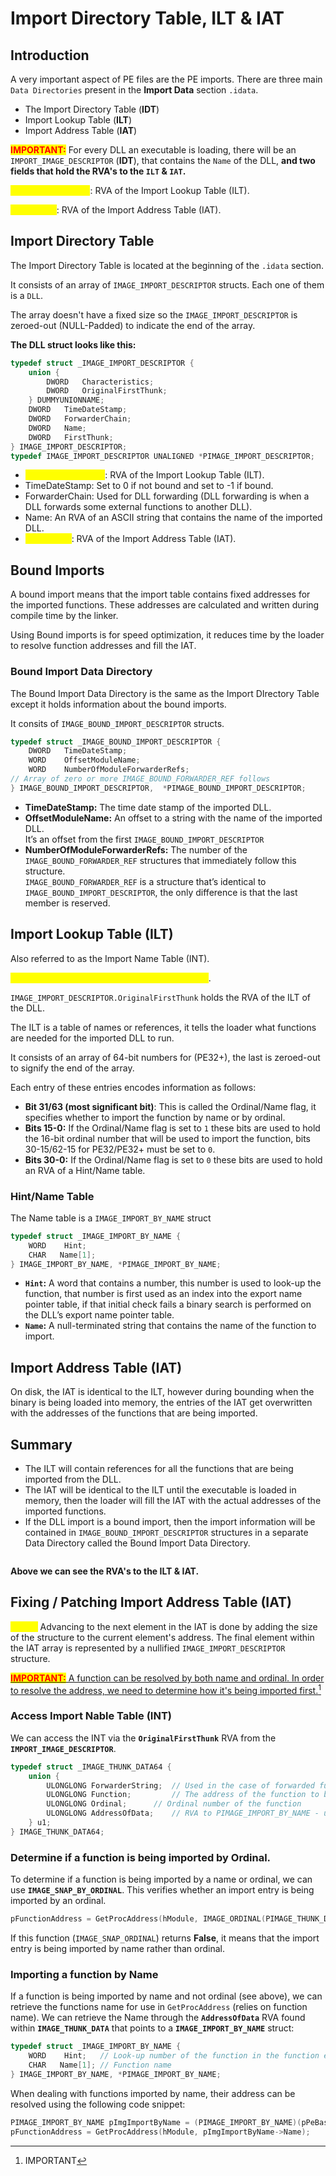 # Import Directory Table, ILT & IAT



## Introduction

A very important aspect of PE files are the PE imports. There are three main `Data Directories` present in the **Import Data** section `.idata`.&#x20;

* The Import Directory Table (**IDT**)
* Import Lookup Table (**ILT**)
* Import Address Table (**IAT**)

<mark style="color:red;">**IMPORTANT:**</mark> For every DLL an executable is loading, there will be an `IMPORT_IMAGE_DESCRIPTOR` (**IDT**), that contains the `Name` of the DLL, **and two fields that hold the RVA's to the `ILT` & `IAT`.**

<mark style="color:yellow;">**OriginalFirstThunk**</mark>: RVA of the Import Lookup Table (ILT).

<mark style="color:yellow;">**FirstThunk**</mark>: RVA of the Import Address Table (IAT).

##

## Import Directory Table

The Import Directory Table is located at the beginning of the `.idata` section.

It consists of an array of `IMAGE_IMPORT_DESCRIPTOR` structs. Each one of them is a `DLL`.

The array doesn't have a fixed size so the `IMAGE_IMPORT_DESCRIPTOR` is zeroed-out (NULL-Padded) to indicate the end of the array.

**The DLL struct looks like this:**

```c
typedef struct _IMAGE_IMPORT_DESCRIPTOR {
    union {
        DWORD   Characteristics;
        DWORD   OriginalFirstThunk;
    } DUMMYUNIONNAME;
    DWORD   TimeDateStamp;
    DWORD   ForwarderChain;
    DWORD   Name;
    DWORD   FirstThunk;
} IMAGE_IMPORT_DESCRIPTOR;
typedef IMAGE_IMPORT_DESCRIPTOR UNALIGNED *PIMAGE_IMPORT_DESCRIPTOR;
```

* <mark style="color:yellow;">**OriginalFirstThunk**</mark>: RVA of the Import Lookup Table (ILT).
* TimeDateStamp: Set to 0 if not bound and set to -1 if bound.
* ForwarderChain: Used for DLL forwarding (DLL forwarding is when a DLL forwards some external functions to another DLL).
* Name: An RVA of an ASCII string that contains the name of the imported DLL.
* <mark style="color:yellow;">**FirstThunk**</mark>: RVA of the Import Address Table (IAT).

## Bound Imports

A bound import means that the import table contains fixed addresses for the imported functions. These addresses are calculated and written during compile time by the linker.

Using Bound imports is for speed optimization, it reduces time by the loader to resolve function addresses and fill the IAT.

### Bound Import Data Directory

The Bound Import Data Directory is the same as the Import DIrectory Table except it holds information about the bound imports.

It consits of `IMAGE_BOUND_IMPORT_DESCRIPTOR` structs.

```c
typedef struct _IMAGE_BOUND_IMPORT_DESCRIPTOR {
    DWORD   TimeDateStamp;
    WORD    OffsetModuleName;
    WORD    NumberOfModuleForwarderRefs;
// Array of zero or more IMAGE_BOUND_FORWARDER_REF follows
} IMAGE_BOUND_IMPORT_DESCRIPTOR,  *PIMAGE_BOUND_IMPORT_DESCRIPTOR;
```

* **TimeDateStamp:** The time date stamp of the imported DLL.
* **OffsetModuleName:** An offset to a string with the name of the imported DLL.\
  It’s an offset from the first `IMAGE_BOUND_IMPORT_DESCRIPTOR`
* **NumberOfModuleForwarderRefs:** The number of the `IMAGE_BOUND_FORWARDER_REF` structures that immediately follow this structure.\
  `IMAGE_BOUND_FORWARDER_REF` is a structure that’s identical to `IMAGE_BOUND_IMPORT_DESCRIPTOR`, the only difference is that the last member is reserved.



## Import Lookup Table (ILT)

Also referred to as the Import Name Table (INT).

<mark style="color:yellow;">**Every DLL imported has a Import Lookup Table**</mark>.&#x20;

`IMAGE_IMPORT_DESCRIPTOR.OriginalFirstThunk` holds the RVA of the ILT of the DLL.

The ILT is a table of names or references, it tells the loader what functions are needed for the imported DLL to run.

It consists of an array of 64-bit numbers for (PE32+), the last is zeroed-out to signify the end of the array.

Each entry of these entries encodes information as follows:

* **Bit 31/63 (most significant bit)**: This is called the Ordinal/Name flag, it specifies whether to import the function by name or by ordinal.
* **Bits 15-0:** If the Ordinal/Name flag is set to `1` these bits are used to hold the 16-bit ordinal number that will be used to import the function, bits 30-15/62-15 for PE32/PE32+ must be set to `0`.
* **Bits 30-0:** If the Ordinal/Name flag is set to `0` these bits are used to hold an RVA of a Hint/Name table.

### Hint/Name Table

The Name table is a `IMAGE_IMPORT_BY_NAME` struct

```c
typedef struct _IMAGE_IMPORT_BY_NAME {
    WORD    Hint;
    CHAR   Name[1];
} IMAGE_IMPORT_BY_NAME, *PIMAGE_IMPORT_BY_NAME;
```

* **`Hint`:** A word that contains a number, this number is used to look-up the function, that number is first used as an index into the export name pointer table, if that initial check fails a binary search is performed on the DLL’s export name pointer table.
* **`Name`:** A null-terminated string that contains the name of the function to import.



## Import Address Table (IAT)

On disk, the IAT is identical to the ILT, however during bounding when the binary is being loaded into memory, the entries of the IAT get overwritten with the addresses of the functions that are being imported.



## Summary

* The ILT will contain references for all the functions that are being imported from the DLL.
* The IAT will be identical to the ILT until the executable is loaded in memory, then the loader will fill the IAT with the actual addresses of the imported functions.
* If the DLL import is a bound import, then the import information will be contained in `IMAGE_BOUND_IMPORT_DESCRIPTOR` structures in a separate Data Directory called the Bound Import Data Directory.

<figure><img src="../../../.gitbook/assets/image (1) (1) (1) (1) (1) (1) (1) (1) (1) (1) (1) (1) (1).png" alt=""><figcaption></figcaption></figure>

**Above we can see the RVA's to the ILT & IAT.**



## Fixing / Patching Import Address Table (IAT)

<mark style="color:yellow;">**NOTE:**</mark> Advancing to the next element in the IAT is done by adding the size of the structure to the current element's address. The final element within the IAT array is represented by a nullified `IMAGE_IMPORT_DESCRIPTOR` structure.

[<mark style="color:red;">**IMPORTANT:**</mark> A function can be resolved by both name and ordinal. In order to resolve the address, we need to determine how it's being imported first.](#user-content-fn-1)[^1]

### Access Import Nable Table (INT)

We can access the INT via the **`OriginalFirstThunk`** RVA from the **`IMPORT_IMAGE_DESCRIPTOR`**.

```c
typedef struct _IMAGE_THUNK_DATA64 {
    union {
        ULONGLONG ForwarderString;  // Used in the case of forwarded functions - not used.
        ULONGLONG Function;         // The address of the function to be populated
        ULONGLONG Ordinal;	    // Ordinal number of the function	
        ULONGLONG AddressOfData;    // RVA to PIMAGE_IMPORT_BY_NAME - used only if the function is imported by name rather by ordinal.
    } u1;
} IMAGE_THUNK_DATA64;
```



### Determine if a function is being imported by Ordinal.

To determine if a function is being imported by a name or ordinal, we can use **`IMAGE_SNAP_BY_ORDINAL`**. This verifies whether an import entry is being imported by an ordinal.

```c
pFunctionAddress = GetProcAddress(hModule, IMAGE_ORDINAL(PIMAGE_THUNK_DATA->u1.Ordinal));
```

If this function (`IMAGE_SNAP_ORDINAL`) returns **False**, it means that the import entry is being imported by name rather than ordinal.

### Importing a function by Name

If a function is being imported by name and not ordinal (see above), we can retrieve the functions name for use in `GetProcAddress` (relies on function name). We can retrieve the Name through the **`AddressOfData`** RVA found within **`IMAGE_THUNK_DATA`** that points to a **`IMAGE_IMPORT_BY_NAME`** struct:

```c
typedef struct _IMAGE_IMPORT_BY_NAME {
    WORD    Hint;	// Look-up number of the function in the function export table - not used.
    CHAR   Name[1];	// Function name
} IMAGE_IMPORT_BY_NAME, *PIMAGE_IMPORT_BY_NAME;
```

When dealing with functions imported by name, their address can be resolved using the following code snippet:

```c
PIMAGE_IMPORT_BY_NAME pImgImportByName = (PIMAGE_IMPORT_BY_NAME)(pPeBaseAddress + PIMAGE_THUNK_DATA->u1.AddressOfData);
pFunctionAddress = GetProcAddress(hModule, pImgImportByName->Name);
```

[^1]: IMPORTANT
